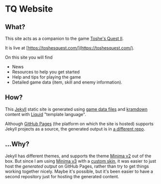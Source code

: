 # TQ Website

## What?

This site acts as a companion to the game [Toshe's Quest II](https://github.com/1bengardner/toshes-quest-ii).

It is live at [https://toshesquest.com/](https://toshesquest.com/).

On this site you will find

- News
- Resources to help you get started
- Help and tips for playing the game
- Detailed game data (item, skill and enemy information).

## How?

This [Jekyll](https://jekyllrb.com/) static site is generated using [game data files](https://github.com/1bengardner/toshes-quest-ii/tree/master/data) and [kramdown](https://kramdown.gettalong.org/index.html) content with [Liquid](https://shopify.github.io/liquid/) "template language".

Although [GitHub Pages](https://pages.github.com/) (the platform on which the site is hosted) supports Jekyll projects as a source, the generated output is in [a different repo](https://github.com/1bengardner/tq-website-publish).

## ...Why?

Jekyll has different themes, and supports the theme [Minima v2](https://github.com/jekyll/minima/releases/) out of the box. But since I am using [Minima v3](https://github.com/jekyll/minima/) with a [custom skin](https://github.com/jekyll/minima/blob/master/_sass/minima/skins/solarized.scss), it was easier to just host the *generated output* on GitHub Pages, rather than try to get things working together nicely. Maybe it's possible, but it's been easier to have a second repository just for hosting the generated content.